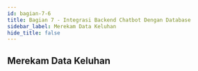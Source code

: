 ```yaml
---
id: bagian-7-6
title: Bagian 7 - Integrasi Backend Chatbot Dengan Database
sidebar_label: Merekam Data Keluhan
hide_title: false
---
```

## Merekam Data Keluhan
